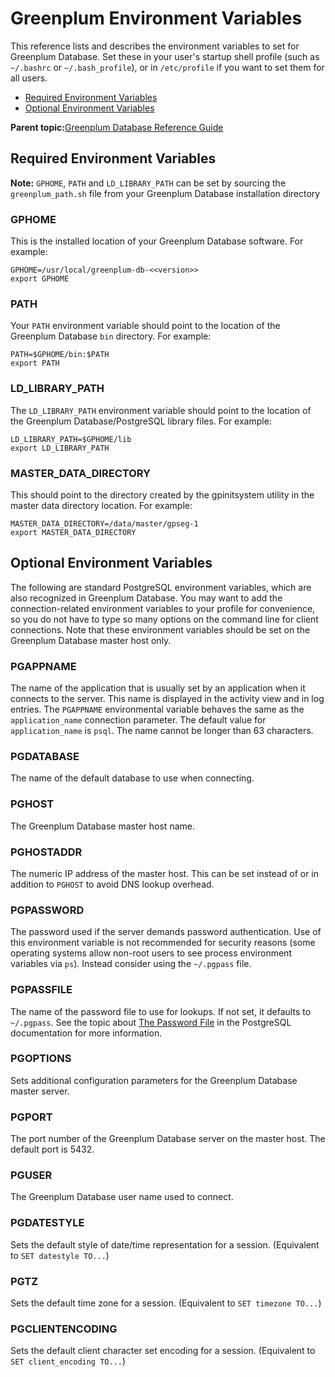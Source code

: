 # Greenplum Environment Variables 

This reference lists and describes the environment variables to set for Greenplum Database. Set these in your user's startup shell profile \(such as `~/.bashrc` or `~/.bash_profile`\), or in `/etc/profile` if you want to set them for all users.

-   [Required Environment Variables](#topic2)
-   [Optional Environment Variables](#topic7)

**Parent topic:**[Greenplum Database Reference Guide](ref_guide.html)

## Required Environment Variables 

**Note:** `GPHOME`, `PATH` and `LD_LIBRARY_PATH` can be set by sourcing the `greenplum_path.sh` file from your Greenplum Database installation directory

### GPHOME 

This is the installed location of your Greenplum Database software. For example:

```
GPHOME=/usr/local/greenplum-db-<<version>>
export GPHOME
```

### PATH 

Your `PATH` environment variable should point to the location of the Greenplum Database `bin` directory. For example:

```
PATH=$GPHOME/bin:$PATH
export PATH
```

### LD\_LIBRARY\_PATH 

The `LD_LIBRARY_PATH` environment variable should point to the location of the Greenplum Database/PostgreSQL library files. For example:

```
LD_LIBRARY_PATH=$GPHOME/lib
export LD_LIBRARY_PATH
```

### MASTER\_DATA\_DIRECTORY 

This should point to the directory created by the gpinitsystem utility in the master data directory location. For example:

```
MASTER_DATA_DIRECTORY=/data/master/gpseg-1
export MASTER_DATA_DIRECTORY
```

## Optional Environment Variables 

The following are standard PostgreSQL environment variables, which are also recognized in Greenplum Database. You may want to add the connection-related environment variables to your profile for convenience, so you do not have to type so many options on the command line for client connections. Note that these environment variables should be set on the Greenplum Database master host only.

### PGAPPNAME 

The name of the application that is usually set by an application when it connects to the server. This name is displayed in the activity view and in log entries. The `PGAPPNAME` environmental variable behaves the same as the `application_name` connection parameter. The default value for `application_name` is `psql`. The name cannot be longer than 63 characters.

### PGDATABASE 

The name of the default database to use when connecting.

### PGHOST 

The Greenplum Database master host name.

### PGHOSTADDR 

The numeric IP address of the master host. This can be set instead of or in addition to `PGHOST` to avoid DNS lookup overhead.

### PGPASSWORD 

The password used if the server demands password authentication. Use of this environment variable is not recommended for security reasons \(some operating systems allow non-root users to see process environment variables via `ps`\). Instead consider using the `~/.pgpass` file.

### PGPASSFILE 

The name of the password file to use for lookups. If not set, it defaults to `~/.pgpass`. See the topic about [The Password File](https://www.postgresql.org/docs/8.3/static/libpq-pgpass.html) in the PostgreSQL documentation for more information.

### PGOPTIONS 

Sets additional configuration parameters for the Greenplum Database master server.

### PGPORT 

The port number of the Greenplum Database server on the master host. The default port is 5432.

### PGUSER 

The Greenplum Database user name used to connect.

### PGDATESTYLE 

Sets the default style of date/time representation for a session. \(Equivalent to `SET datestyle TO...`\)

### PGTZ 

Sets the default time zone for a session. \(Equivalent to `SET timezone TO...`\)

### PGCLIENTENCODING 

Sets the default client character set encoding for a session. \(Equivalent to `SET client_encoding TO...`\)


